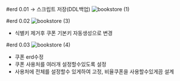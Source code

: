 #erd 0.01 -> 스크립트 저장(DDL백업)
![bookstore (1)](https://github.com/nhnacademy-be6-3runner/3runner-docs/assets/37134368/07faf2e0-2af3-4b5a-9b99-992e38b8f974)

#erd 0.02
![bookstore (3)](https://github.com/nhnacademy-be6-3runner/3runner-docs/assets/37134368/0d64de1f-5b58-470f-b0ec-1302a12a1fc1)
- 식별키 제거후 쿠폰 기본키 자동생성으로 변경

#erd 0.03
![bookstore (4)](https://github.com/nhnacademy-be6-3runner/3runner-docs/assets/37134368/8e24e831-edb8-4122-8d59-8e01eeff4742)
- 쿠폰 erd수정
- 쿠폰 사용처를 여러개 설정할수있도록 설정
- 사용처에 전체를 설정할수 있게하여 고정, 비율쿠폰을 사용할수있게끔 설계
